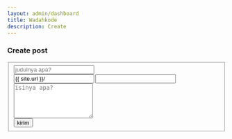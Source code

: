 ```yaml
---
layout: admin/dashboard
title: Wadahkode
description: Create
---
```


<h3>Create post</h3>

<div>
    <form id="form-create" method="POST">
    <fieldset class="uk-fieldset">
        <!--legend class="uk-legend">Judul</legend-->
        <div class="uk-margin">
            <input class="uk-input" id="title" name="title" type="text" placeholder="judulnya apa?" autocomplete="off">
        </div>
        <div class="uk-margin" uk-margin>
            <div class="uk-flex">
                <input class="uk-input uk-background-secondary uk-text-light uk-disabled" id="hostname" value="{{ site.url }}/">
                <input class="uk-input uk-disabled" id="url" name="url" value="">
            </div>
        </div>
        <div class="uk-margin">
            <textarea class="uk-textarea" id="contents" name="contents" rows="5" placeholder="isinya apa?"></textarea>
        </div>
        <div class="uk-margin">
            <button type="button" class="uk-button uk-button-primary quick-btn-create">kirim</button>
        </div>
    </fieldset>
</form>
</div>